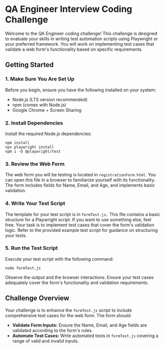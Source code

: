 # QA Engineer Interview Coding Challenge
Welcome to the QA Engineer coding challenge! This challenge is designed to evaluate your skills in writing test automation scripts using Playwright or your preferred framework. You will work on implementing test cases that validate a web form's functionality based on specific requirements.

## Getting Started
### 1. Make Sure You Are Set Up
Before you begin, ensure you have the following installed on your system:

- Node.js (LTS version recommended)
- npm (comes with Node.js)
- Google Chrome + Screen Sharing

### 2. Install Dependencies

Install the required Node.js dependencies:
```
npm install
npx playwright install
npm i -D @playwright/test
```
### 3. Review the Web Form

The web form you will be testing is located in `registrationForm.html`. You can open this file in a browser to familiarize yourself with its functionality. The form includes fields for Name, Email, and Age, and implements basic validation.

### 4. Write Your Test Script

The template for your test script is in `formTest.js.` This file contains a basic structure for a Playwright script. If you want to use something else, feel free. Your task is to implement test cases that cover the form's validation logic. Refer to the provided example test script for guidance on structuring your tests.

### 5. Run the Test Script

Execute your test script with the following command:

```
node formTest.js
```
Observe the output and the browser interactions. Ensure your test cases adequately cover the form's functionality and validation requirements.

## Challenge Overview
Your challenge is to enhance the `formTest.js` script to include comprehensive test cases for the web form. The form should:

-  **Validate Form Inputs:** Ensure the Name, Email, and Age fields are validated according to the form's rules.
- **Automate Test Cases:** Write automated tests in `formTest.js` covering a range of valid and invalid inputs.
